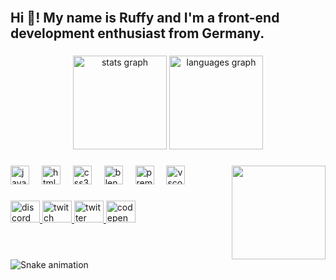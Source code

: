 <br clear="both">

<h2 align="left">Hi 👋! My name is Ruffy and I'm a front-end development enthusiast from Germany.</h2>

###

<div align="center">
  <img src="https://github-readme-stats.vercel.app/api?username=RuffyUchiha&hide_title=false&hide_rank=false&show_icons=true&include_all_commits=true&count_private=true&disable_animations=false&theme=rose_pine&locale=en&hide_border=false" height="150" alt="stats graph"  />
  <img src="https://github-readme-stats.vercel.app/api/top-langs?username=RuffyUchiha&locale=en&hide_title=false&layout=compact&card_width=320&langs_count=5&theme=rose_pine&hide_border=false" height="150" alt="languages graph"  />
</div>

###

<img align="right" height="150" src="https://i.giphy.com/media/v1.Y2lkPTc5MGI3NjExYWo5Zm9xMzZpN2p3NHV3amg1YmEyamxhNng4YmZleno3Ynp2NnVidSZlcD12MV9pbnRlcm5hbF9naWZfYnlfaWQmY3Q9Zw/MY5TIGA8d0TwXtK1d2/giphy.gif"  />

###

<div align="left">
  <img src="https://cdn.jsdelivr.net/gh/devicons/devicon/icons/javascript/javascript-original.svg" height="30" alt="javascript logo"  />
  <img width="12" />
  <img src="https://cdn.jsdelivr.net/gh/devicons/devicon/icons/html5/html5-original.svg" height="30" alt="html5 logo"  />
  <img width="12" />
  <img src="https://cdn.jsdelivr.net/gh/devicons/devicon/icons/css3/css3-original.svg" height="30" alt="css3 logo"  />
  <img width="12" />
  <img src="https://cdn.jsdelivr.net/gh/devicons/devicon/icons/blender/blender-original.svg" height="30" alt="blender logo"  />
  <img width="12" />
  <img src="https://cdn.jsdelivr.net/gh/devicons/devicon/icons/premierepro/premierepro-plain.svg" height="30" alt="premierepro logo"  />
  <img width="12" />
  <img src="https://cdn.jsdelivr.net/gh/devicons/devicon/icons/vscode/vscode-original.svg" height="30" alt="vscode logo"  />
</div>

###

<div align="left">
  <a href="Ruffy66" target="_blank">
    <img src="https://raw.githubusercontent.com/maurodesouza/profile-readme-generator/master/src/assets/icons/social/discord/default.svg" width="47" height="35" alt="discord logo"  />
  </a>
  <a href="https://www.twitch.tv/ruffy_joyboy" target="_blank">
    <img src="https://raw.githubusercontent.com/maurodesouza/profile-readme-generator/master/src/assets/icons/social/twitch/default.svg" width="47" height="35" alt="twitch logo"  />
  </a>
  <a href="https://twitter.com/5thyonkoRuffy" target="_blank">
    <img src="https://raw.githubusercontent.com/maurodesouza/profile-readme-generator/master/src/assets/icons/social/twitter/default.svg" width="47" height="35" alt="twitter logo"  />
  </a>
  <a href="https://codepen.io/RuffyUchiha" target="_blank">
    <img src="https://raw.githubusercontent.com/maurodesouza/profile-readme-generator/master/src/assets/icons/social/codepen/default.svg" width="47" height="35" alt="codepen logo"  />
  </a>
</div>

###

<br clear="both">

<img src="https://raw.githubusercontent.com/RuffyUchiha/RuffyUchiha/output/snake.svg" alt="Snake animation" />

###
